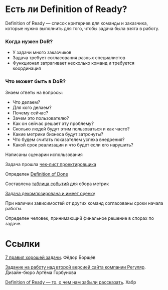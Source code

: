 # Есть ли Definition of Ready?
Definition of Ready — список критериев для команды и заказчика, которые нужно выполнить для того, чтобы задача была взята в работу.

### **Когда нужен DoR?**
- У задачи много заказчиков
- Задача требует согласования разных специалистов
- Функционал затрагивает несколько команд и требуется координация

### Что может быть в DoR?
Знаем ответы на вопросы:
- Что делаем?
- Для кого делаем?
- Почему сейчас?
- Зачем это пользователю?
- Как он сейчас решает эту проблему?
- Сколько людей будут этим пользоваться и как часто?
- Какие метрики бизнеса будут затронуты?
- Что будем считать показателем успеха внедрения?
- Какой срок реализации и что будет если его нарушить?

Написаны сценарии использования

Задача прошла [чек-лист проектировщика](../design/checklist.md)

Определен [Definition of Done](./dod.md)

Составлена [таблица событий](./logs.md) для сбора метрик

[Задача декомпозирована и имеет оценку](./estimate.md)

При наличии зависимостей от других команд согласованы сроки начала работы.

Определен человек, принимающий финальное решение в спорах по задаче.

# Ссылки

[7 правил хорошей задачи](https://www.notion.so/f213/2fbe0af2687a4cbe8ce3289b18ef4e10). Фёдор Борщёв

[Задание на работу над второй версией сайта компании Регуляр](https://docs.google.com/document/d/1QzLrrzc1C3ZyFQA67cuba0RVcm2NT5FduaV9qCw-E10/edit?usp=sharing). Дизайн-бюро Артёма Горбунова

[Definition of Ready — то, о чем нам забыли рассказать](https://habr.com/ru/post/417101/). Хабр